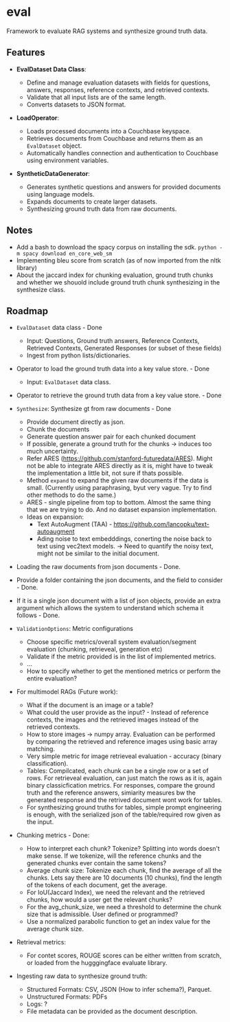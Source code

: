 # eval
Framework to evaluate RAG systems and synthesize ground truth data.

## Features

- **EvalDataset Data Class**: 
  - Define and manage evaluation datasets with fields for questions, answers, responses, reference contexts, and retrieved contexts.
  - Validate that all input lists are of the same length.
  - Converts datasets to JSON format.

- **LoadOperator**:
  - Loads processed documents into a Couchbase keyspace.
  - Retrieves documents from Couchbase and returns them as an `EvalDataset` object.
  - Automatically handles connection and authentication to Couchbase using environment variables.

- **SyntheticDataGenerator**:
  - Generates synthetic questions and answers for provided documents using language models.
  - Expands documents to create larger datasets.
  - Synthesizing ground truth data from raw documents.

## Notes

- Add a bash to download the spacy corpus on installing the sdk. ``python -m spacy download en_core_web_sm``
- Implementing bleu score from scratch (as of now imported from the nltk library)
- About the jaccard index for chunking evaluation, ground truth chunks and whether we shouold include ground truth chunk synthesizing in the synthesize class.

## Roadmap
- `EvalDataset` data class - Done
    - Input:  Questions, Ground truth answers, Reference Contexts, Retrieved Contexts, Generated Responses (or subset of these fields)
    - Ingest from python lists/dictionaries.

- Operator to load the ground truth data into a key value store. - Done
    - Input: `EvalDataset` data class.

- Operator to retrieve the ground truth data from a key value store. - Done

- `Synthesize`: Synthesize gt from raw documents - Done
    - Provide document directly as json.
    - Chunk the documents
    - Generate question answer pair for each chunked document
    - If possible, generate a ground truth for the chunks -> induces too much uncertainty.
    - Refer ARES (https://github.com/stanford-futuredata/ARES). Might not be able to integrate ARES directly as it is, might have to tweak the implementation a little bit, not sure if thats possible.
    - Method `expand` to expand the given raw documents if the data is small. (Currently using paraphrasing, byut very vague. Try to find other methods to do the same.)
    - ARES - single pipeline from top to bottom. Almost the same thing that we are trying to do. And no dataset expansion implementation.
    - Ideas on expansion:
        - Text AutoAugment (TAA) - https://github.com/lancopku/text-autoaugment
        - Ading noise to text embedddings, conerting the noise back to text using vec2text models. -> Need to quantify the noisy text, might not be similar to the initial document.

- Loading the raw documents from json documents - Done.
- Provide a folder containing the json documents, and the field to consider - Done.
- If it is a single json document with a list of json objects, provide an extra argument which allows the system to understand which schema it follows - Done.

- `ValidationOptions`: Metric configurations
    - Choose specific metrics/overall system evaluation/segment evaluation (chunking, retrieveal, generation etc)
    - Validate if the metric provided is in the list of implemented metrics.
    - ...
    - How to specify whether to get the mentioned metrics or perform the entire evaluation?

- For multimodel RAGs (Future work):
    - What if the document is an image or a table? 
    - What could the user provide as the input? - Instead of reference contexts, the images and the retrieved images instead of the retrieved contexts.
    - How to store images -> numpy array. Evaluation can be performed by comparing the retrieved and reference images using basic array matching. 
    - Very simple metric for image retrieveal evaluation - accuracy (binary classification).
    - Tables: Compilcated, each chunk can be a single row or a set of rows. For retrieveal evaluation, can just match the rows as it is, again binary classicfication metrics. For responses, compare the ground truth and the reference answers, simiarity measures bw the generated response and the retrived document wont work for tables.
    - For synthesizing ground truths for tables, simple prompt engineering is enough, with the serialized json of the table/required row given as the input.

- Chunking metrics - Done:
    - How to interpret each chunk? Tokenize? Splitting into words doesn't make sense. If we tokenize, will the reference chunks and the generated chunks ever contain the same tokens?
    - Average chunk size: Tokenize each chunk, find the average of all the chunks. Lets say there are 10 documents (10 chunks), find the length of the tokens of each document, get the average.
    - For IoU(Jaccard Index), we need the relevant and the retrieved chunks, how would a user get the relevant chunks?  
    - For the avg_chunk_size, we need a threshold to determine the chunk size that is admissible. User defined or programmed?
    - Use a normalized parabolic function to get an index value for the average chunk size.

- Retrieval metrics:
    - For contet scores, ROUGE scores can be either written from scratch, or loaded from the hugggingface evaluate library.


- Ingesting raw data to synthesize ground truth:
    - Structured Formats: CSV, JSON (How to infer schema?), Parquet.
    - Unstructured Formats: PDFs
    - Logs: ?
    - File metadata can be provided as the document description.